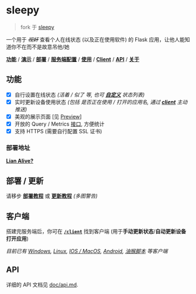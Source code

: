 # sleepy

> fork 于 [sleepy](https://github.com/sleepy-project/sleepy)

一个用于 ~~*视奸*~~ 查看个人在线状态 (以及正在使用软件) 的 Flask 应用，让他人能知道你不在而不是故意吊他/她

[**功能**](#功能) / [**演示**](#preview) / [**部署**](#部署--更新) / [**服务端配置**](#服务器配置) / [**使用**](#使用) / [**Client**](#client) / [**API**](#api) / [**关于**](#关于)

## 功能

- [x] 自行设置在线状态 *(活着 / 似了 等, 也可 **[自定义](./setting/README.md#status_listjson)** 状态列表)*
- [x] 实时更新设备使用状态 *(包括 是否正在使用 / 打开的应用名, 通过 **[client](./client/README.md)** 主动推送)*
- [x] 美观的展示页面 [见 [Preview](#preview)]
- [x] 开放的 Query / Metrics [接口](./doc/api.md), 方便统计
- [x] 支持 HTTPS (需要自行配置 SSL 证书)

### 部署地址

**[Lian Alive?](https://qlive.yeastar.xin)**

## 部署 / 更新

请移步 **[部署教程](./doc/deploy.md)** 或 **[更新教程](./doc/update.md)** *(多图警告)*

## 客户端

搭建完服务端后，你可在 **[`/client`](./client/README.md)** 找到客户端 (用于**手动更新状态**/**自动更新设备打开应用**)

*目前已有 [Windows](./client/README.md#windevice), [Linux](./client/README.md#linux), [IOS / MacOS](./client/README.md#iosmacos), [Android](./client/README.md#autoxjsscript), [油猴脚本](./client/README.md#browserscript) 等客户端*

## API

详细的 API 文档见 [doc/api.md](./doc/api.md).
